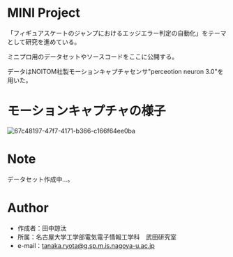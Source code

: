 # MINI Project

「フィギュアスケートのジャンプにおけるエッジエラー判定の自動化」をテーマとして研究を進めている。

ミニプロ用のデータセットやソースコードをここに公開する。

データはNOITOM社製モーションキャプチャセンサ"perceotion neuron 3.0"を用いた。

# モーションキャプチャの様子

![67c48197-47f7-4171-b366-c166f64ee0ba](https://user-images.githubusercontent.com/102862947/188489734-987cae8c-3a9c-4610-b219-0fd4ad2da1a7.gif)

# Note

データセット作成中…。

# Author

* 作成者：田中諒汰
* 所属：名古屋大学工学部電気電子情報工学科　武田研究室
* e-mail：tanaka.ryota@g.sp.m.is.nagoya-u.ac.jp
